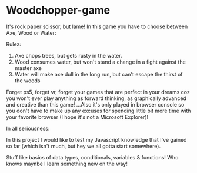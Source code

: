 # Woodchopper-game
It's rock paper scissor, but lame! In this game you have to choose between Axe, Wood or Water:

Rulez:
1. Axe chops trees, but gets rusty in the water. 
2. Wood consumes water, but won't stand a change in a fight against the master axe
3. Water will make axe dull in the long run, but can't escape the thirst of the woods

Forget ps5, forget vr, forget your games that are perfect in your dreams coz you won't ever play anything as forward thinking, as graphically advanced and creative than this game! 
...Also it's only played in browser console so you don't have to make up any excuses for spending little bit more time with your favorite browser (I hope it's not a Microsoft Explorer)!  

In all seriousness: 

In this project I would like to test my Javascript knowledge that I've gained so far (which isn't much, but hey we all gotta start somewhere). 

Stuff like basics of data types, conditionals, variables & functions! Who knows maynbe I learn something new on the way! 

